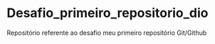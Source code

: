 # Desafio_primeiro_repositorio_dio
Repositório referente ao desafio meu primeiro repositório Git/Github
